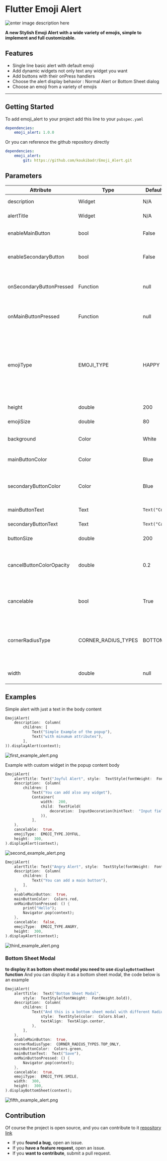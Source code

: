 
#  Flutter Emoji Alert
![enter image description here](https://github.com/koukibadr/Emoji_Alert/blob/main/emoji_banner.png?raw=true)
  

**A new Stylish Emoji Alert with a wide variety of emojis, simple to implement and full customizable.**

  

##  Features

  - Single line basic alert with default emoji
  - Add dynamic widgets not only text any widget you want
  - Add buttons with their onPress handlers
  - Choose the alert display behavior : Normal Alert or Bottom Sheet dialog
  - Choose an emoji from a variety of emojis
 <hr>
 
 
##  Getting Started

To add emoji_alert to your project add this line to your `pubspec.yaml`
```yaml
dependencies:
	emoji_alert: 1.0.0
```
Or you can reference the github repository directly
```yaml
dependencies:
	emoji_alert: 
		git: https://github.com/koukibadr/Emoji_Alert.git
```

##  Parameters
| Attribute | Type | Default Value | Required | Description |   
| -- | -- |  -- | -- |   -- |   
| description | Widget | N/A | True | The alert body content |  
| alertTitle| Widget | N/A | False |  The alert top content
| enableMainButton| bool| False | False|  Display or not the popup's main button
| enableSecondaryButton| bool| False | True |  Whether display or not the secondary button
| onSecondaryButtonPressed| Function| null | False |  The function that will be invoked on pressing the secondary button
| onMainButtonPressed | Function| null | False |  The function that will be invoked on pressing the main button
| emojiType| EMOJI_TYPE | HAPPY | False |  the emoji that will be displayed possible values: [ANGRY, CONFUSED, COOL, HAPPY, JOYFUL, LAUGHING, SAD, SCARED, SHOCKED, SMILE, WINK]
| height| double | 200 | False | the height of the popup  
| emojiSize| double | 80 | False |  the size of the emoji
| background| Color | White | False | the popup background color
| mainButtonColor| Color | Blue | False |  The main button background color
| secondaryButtonColor| Color | Blue  | False | the secondary button color, PS: an opacity value will be added to this color
| mainButtonText| Text | `Text("Confirm")` | False | the main button text
| secondaryButtonText| Text | `Text("Cancel")` | False |  the secondary button text
| buttonSize| double | 200 | False |  buttons width size
| cancelButtonColorOpacity| double | 0.2 | False |  an opacity will be added to the secondary button background color
| cancelable| bool | True | False |  Whether the popup can be dismissed on pressing outside it or not
| cornerRadiusType| CORNER_RADIUS_TYPES | BOTTOM_ONLY | False |  the border radius type, possible values: [BOTTOM_ONLY, TOP_ONLY, ALL_CORNERS, NONE]
| width| double | null | False |  the popup width by default it's null
 


##  Examples

Simple alert with just a text in the body content
```dart
EmojiAlert(
	description:  Column(
		children: [
			Text("Simple Example of the popup"),
			Text("with minumum attributes"),
		],
)).displayAlert(context);
```
![first_example_alert.png](https://github.com/koukibadr/Emoji_Alert/blob/main/first_example_alert.png?raw=true)

Example with custom widget in the popup content body

```dart
EmojiAlert(
	alertTitle: Text("Joyful Alert", style:  TextStyle(fontWeight:  FontWeight.bold)),
	description:  Column(
		children: [
			Text("You can add also any widget"),
			Container(
				width:  200,
				child:  TextField(
					decoration:  InputDecoration(hintText:  "Input field example"),
				)),
			],
	),
	cancelable:  true,
	emojiType:  EMOJI_TYPE.JOYFUL,
	height:  300,
).displayAlert(context);
```

![second_example_alert.png](https://github.com/koukibadr/Emoji_Alert/blob/main/second_example_alert.png?raw=true)

```dart
EmojiAlert(
	alertTitle: Text("Angry Alert", style:  TextStyle(fontWeight:  FontWeight.bold)),
	description:  Column(
		children: [
			Text("You can add a main button"),
		],
	),
	enableMainButton:  true,
	mainButtonColor:  Colors.red,
	onMainButtonPressed: () {
		print("Hello");
		Navigator.pop(context);
	},
	cancelable:  false,
	emojiType:  EMOJI_TYPE.ANGRY,
	height:  300,
).displayAlert(context);
```
![third_example_alert.png](https://github.com/koukibadr/Emoji_Alert/blob/main/third_example_alert.png?raw=true)


###  Bottom Sheet Modal
**to display it as bottom sheet modal you need to use `displayBottomSheet` function**
And you can display it as a bottom sheet modal, the code below is an example
```dart
EmojiAlert(
	alertTitle:  Text("Bottom Sheet Modal",
		style:  TextStyle(fontWeight:  FontWeight.bold)),
	description:  Column(
		children: [
			Text("And this is a bottom sheet modal with different Radius",
				style:  TextStyle(color:  Colors.blue),
				textAlign:  TextAlign.center,
			),
		],
	),
	enableMainButton:  true,
	cornerRadiusType:  CORNER_RADIUS_TYPES.TOP_ONLY,
	mainButtonColor:  Colors.green,
	mainButtonText:  Text("Save"),
	onMainButtonPressed: () {
		Navigator.pop(context);
	},
	cancelable:  true,
	emojiType:  EMOJI_TYPE.SMILE,
	width:  300,
	height:  300,
).displayBottomSheet(context);
```

![fifth_example_alert.png](https://github.com/koukibadr/Emoji_Alert/blob/main/fifth_example_alert.png?raw=true)


##  Contribution
Of course the project is open source, and you can contribute to it [repository link](https://github.com/koukibadr/Emoji_Alert)
-   If you  **found a bug**, open an issue.
-   If you  **have a feature request**, open an issue.
-   If you  **want to contribute**, submit a pull request.